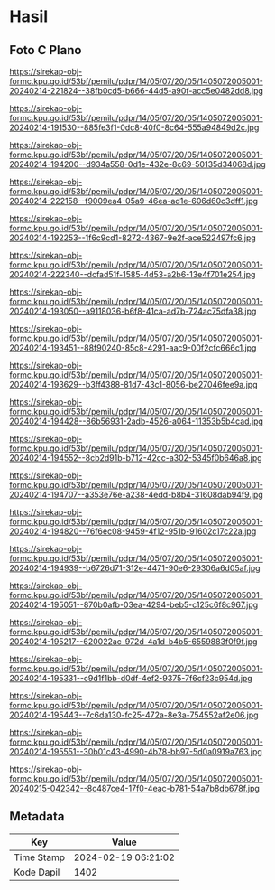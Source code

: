# Hasil

## Foto C Plano

https://sirekap-obj-formc.kpu.go.id/53bf/pemilu/pdpr/14/05/07/20/05/1405072005001-20240214-221824--38fb0cd5-b666-44d5-a90f-acc5e0482dd8.jpg

https://sirekap-obj-formc.kpu.go.id/53bf/pemilu/pdpr/14/05/07/20/05/1405072005001-20240214-191530--885fe3f1-0dc8-40f0-8c64-555a94849d2c.jpg

https://sirekap-obj-formc.kpu.go.id/53bf/pemilu/pdpr/14/05/07/20/05/1405072005001-20240214-194200--d934a558-0d1e-432e-8c69-50135d34068d.jpg

https://sirekap-obj-formc.kpu.go.id/53bf/pemilu/pdpr/14/05/07/20/05/1405072005001-20240214-222158--f9009ea4-05a9-46ea-ad1e-606d60c3dff1.jpg

https://sirekap-obj-formc.kpu.go.id/53bf/pemilu/pdpr/14/05/07/20/05/1405072005001-20240214-192253--1f6c9cd1-8272-4367-9e2f-ace522497fc6.jpg

https://sirekap-obj-formc.kpu.go.id/53bf/pemilu/pdpr/14/05/07/20/05/1405072005001-20240214-222340--dcfad51f-1585-4d53-a2b6-13e4f701e254.jpg

https://sirekap-obj-formc.kpu.go.id/53bf/pemilu/pdpr/14/05/07/20/05/1405072005001-20240214-193050--a9118036-b6f8-41ca-ad7b-724ac75dfa38.jpg

https://sirekap-obj-formc.kpu.go.id/53bf/pemilu/pdpr/14/05/07/20/05/1405072005001-20240214-193451--88f90240-85c8-4291-aac9-00f2cfc666c1.jpg

https://sirekap-obj-formc.kpu.go.id/53bf/pemilu/pdpr/14/05/07/20/05/1405072005001-20240214-193629--b3ff4388-81d7-43c1-8056-be27046fee9a.jpg

https://sirekap-obj-formc.kpu.go.id/53bf/pemilu/pdpr/14/05/07/20/05/1405072005001-20240214-194428--86b56931-2adb-4526-a064-11353b5b4cad.jpg

https://sirekap-obj-formc.kpu.go.id/53bf/pemilu/pdpr/14/05/07/20/05/1405072005001-20240214-194552--8cb2d91b-b712-42cc-a302-5345f0b646a8.jpg

https://sirekap-obj-formc.kpu.go.id/53bf/pemilu/pdpr/14/05/07/20/05/1405072005001-20240214-194707--a353e76e-a238-4edd-b8b4-31608dab94f9.jpg

https://sirekap-obj-formc.kpu.go.id/53bf/pemilu/pdpr/14/05/07/20/05/1405072005001-20240214-194820--76f6ec08-9459-4f12-951b-91602c17c22a.jpg

https://sirekap-obj-formc.kpu.go.id/53bf/pemilu/pdpr/14/05/07/20/05/1405072005001-20240214-194939--b6726d71-312e-4471-90e6-29306a6d05af.jpg

https://sirekap-obj-formc.kpu.go.id/53bf/pemilu/pdpr/14/05/07/20/05/1405072005001-20240214-195051--870b0afb-03ea-4294-beb5-c125c6f8c967.jpg

https://sirekap-obj-formc.kpu.go.id/53bf/pemilu/pdpr/14/05/07/20/05/1405072005001-20240214-195217--620022ac-972d-4a1d-b4b5-6559883f0f9f.jpg

https://sirekap-obj-formc.kpu.go.id/53bf/pemilu/pdpr/14/05/07/20/05/1405072005001-20240214-195331--c9d1f1bb-d0df-4ef2-9375-7f6cf23c954d.jpg

https://sirekap-obj-formc.kpu.go.id/53bf/pemilu/pdpr/14/05/07/20/05/1405072005001-20240214-195443--7c6da130-fc25-472a-8e3a-754552af2e06.jpg

https://sirekap-obj-formc.kpu.go.id/53bf/pemilu/pdpr/14/05/07/20/05/1405072005001-20240214-195551--30b01c43-4990-4b78-bb97-5d0a0919a763.jpg

https://sirekap-obj-formc.kpu.go.id/53bf/pemilu/pdpr/14/05/07/20/05/1405072005001-20240215-042342--8c487ce4-17f0-4eac-b781-54a7b8db678f.jpg


## Metadata

| Key        | Value               |
| ---------- | ------------------- |
| Time Stamp | 2024-02-19 06:21:02 |
| Kode Dapil | 1402                |



